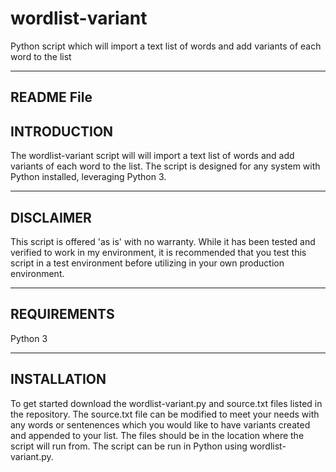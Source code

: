 # wordlist-variant
Python script which will import a text list of words and add variants of each word to the list

------------
README File
------------

INTRODUCTION
-------------

The wordlist-variant script will will import a text list of words and add variants of each word to the list. The script is designed for any system with Python installed, leveraging Python 3.

-----------
DISCLAIMER
-----------

This script is offered 'as is' with no warranty. While it has been tested and verified to work in my environment, it is recommended that you test this script in a test environment before utilizing in your own production environment. 

-------------
REQUIREMENTS
-------------

Python 3

-------------
INSTALLATION
-------------

To get started download the wordlist-variant.py and source.txt files listed in the repository. The source.txt file can be modified to meet your needs with any words or sentenences which you would like to have variants created and appended to your list. The files should be in the location where the script will run from. The script can be run in Python using wordlist-variant.py.
